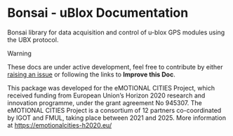 # **Bonsai - uBlox** Documentation

Bonsai library for data acquisition and control of u-blox GPS modules using the UBX protocol.

> [!Warning]
> These docs are under active development, feel free to contribute by either [raising an issue](https://github.com/emotional-cities/ublox/issues) or following the links to **Improve this Doc**.

This package was developed for the eMOTIONAL CITIES Project, which received funding from European Union’s Horizon 2020 research and innovation programme, under the grant agreement No 945307. The eMOTIONAL CITIES Project is a consortium of 12 partners co-coordinated by IGOT and FMUL, taking place between 2021 and 2025. More information at https://emotionalcities-h2020.eu/

